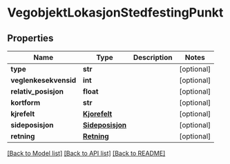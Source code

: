 # VegobjektLokasjonStedfestingPunkt

## Properties
Name | Type | Description | Notes
------------ | ------------- | ------------- | -------------
**type** | **str** |  | [optional] 
**veglenkesekvensid** | **int** |  | [optional] 
**relativ_posisjon** | **float** |  | [optional] 
**kortform** | **str** |  | [optional] 
**kjrefelt** | [**Kjorefelt**](Kjorefelt.md) |  | [optional] 
**sideposisjon** | [**Sideposisjon**](Sideposisjon.md) |  | [optional] 
**retning** | [**Retning**](Retning.md) |  | [optional] 

[[Back to Model list]](../README.md#documentation-for-models) [[Back to API list]](../README.md#documentation-for-api-endpoints) [[Back to README]](../README.md)

